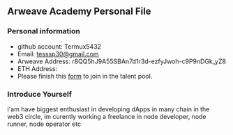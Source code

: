 ## Arweave Academy Personal File

### Personal information

- github account: Termux5432
- Email: tesssp30@gmail.com
- Arweave Address: r8QQ5hJ9A55SBAn7d1r3d-ezfyJwoh-c9P9nDGk_yZ8
- ETH Address: 
- Please finish this [form](https://docs.google.com/forms/d/e/1FAIpQLSfWA5fIIcBgmRppm3jNz5vmf9Mai_QMVil-2pO4r7YKn_Zhtw/viewform?usp=sf_link) to join in the talent pool.

### Introduce Yourself
 i'am have biggest enthusiast in developing dApps in many chain in the web3 circle, im curently working a freelance in node developer, node runner, node operator etc
